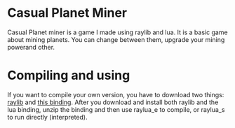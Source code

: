 # Casual Planet Miner

Casual Planet miner is a game I made using raylib and lua.
It is a basic game about mining planets. You can change between them, upgrade your mining powerand other.


# Compiling and using
If you want to compile your own version, you have to download two things: [raylib](https://www.raylib.com) and [this binding](https://github.com/TSnake41/raylib-lua).
After you download and install both raylib and the lua binding, unzip the binding and then use raylua_e to compile, or raylua_s to run directly (interpreted).
